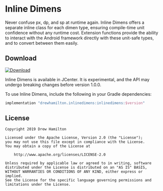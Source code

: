 # Inline Dimens
Never confuse px, dp, and sp at runtime again. Inline Dimens offers a separate inline class for each dimen type,
ensuring compile-time unit confidence without any runtime cost. Extension functions provide the ability to interact with
the Android framework directly with these unit-safe types, and to convert between them easily.

## Download
[![Download](https://api.bintray.com/packages/drewhamilton/InlineDimens/InlineDimens/images/download.svg)](https://bintray.com/drewhamilton/InlineDimens)

Inline Dimens is available in JCenter. It is experimental, and the API may undergo breaking changes before version
1.0.0.

To use Inline Dimens, include the following in your Gradle dependencies:
```groovy
implementation "drewhamilton.inlinedimens:inlinedimens:$version"
```

## License
```
Copyright 2019 Drew Hamilton

Licensed under the Apache License, Version 2.0 (the "License");
you may not use this file except in compliance with the License.
You may obtain a copy of the License at

    http://www.apache.org/licenses/LICENSE-2.0

Unless required by applicable law or agreed to in writing, software
distributed under the License is distributed on an "AS IS" BASIS,
WITHOUT WARRANTIES OR CONDITIONS OF ANY KIND, either express or implied.
See the License for the specific language governing permissions and
limitations under the License.
```
